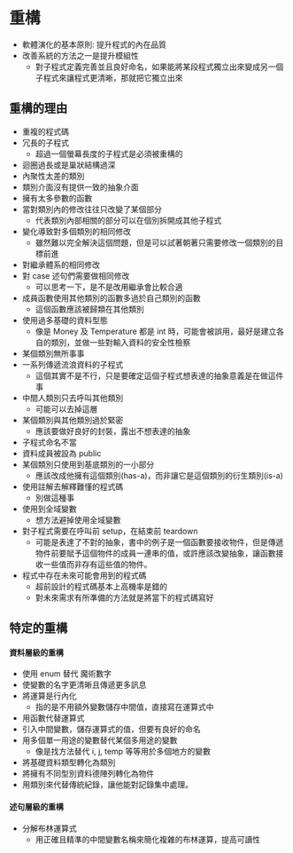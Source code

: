 # 重構
* 軟體演化的基本原則: 提升程式的內在品質
* 改善系統的方法之一是提升模組性
	* 對子程式定義完善並且良好命名，如果能將某段程式獨立出來變成另一個子程式來讓程式更清晰，那就把它獨立出來
## 重構的理由
* 重複的程式碼
* 冗長的子程式
	* 超過一個螢幕長度的子程式是必須被重構的
* 迴圈過長或是巢狀結構過深
* 內聚性太差的類別
* 類別介面沒有提供一致的抽象介面
* 擁有太多參數的函數
* 當對類別內的修改往往只改變了某個部分
	* 代表類別內部相關的部分可以在個別拆開成其他子程式
* 變化導致對多個類別的相同修改
	* 雖然難以完全解決這個問題，但是可以試著朝著只需要修改一個類別的目標前進
* 對繼承體系的相同修改
* 對 case 述句們需要做相同修改
	* 可以思考一下，是不是改用繼承會比較合適
* 成員函數使用其他類別的函數多過於自己類別的函數
	* 這個函數應該被歸類在其他類別
* 使用過多基礎的資料型態
	* 像是 Money 及 Temperature 都是 int 時，可能會被誤用，最好是建立各自的類別，並做一些對輸入資料的安全性檢察
* 某個類別無所事事
* 一系列傳遞流浪資料的子程式
	* 這個其實不是不行，只是要確定這個子程式想表達的抽象意義是在做這件事
* 中間人類別只去呼叫其他類別
	* 可能可以去掉這層
* 某個類別與其他類別過於緊密
	* 應該要做好良好的封裝，露出不想表達的抽象
* 子程式命名不當
* 資料成員被設為 public
* 某個類別只使用到基底類別的一小部分
	* 應該改成他擁有這個類別(has-a)，而非讓它是這個類別的衍生類別(is-a)
* 使用註解去解釋難懂的程式碼
	* 別做這種事
* 使用到全域變數
	* 想方法避掉使用全域變數
* 對子程式需要在呼叫前 setup，在結束前 teardown
	* 可能是表達了不對的抽象，書中的例子是一個函數要接收物件，但是傳遞物件前要賦予這個物件的成員一連串的值，或許應該改變抽象，讓函數接收一些值而非存有這些值的物件。
* 程式中存在未來可能會用到的程式碼
	* 超前設計的程式碼基本上高機率是錯的
	* 對未來需求有所準備的方法就是將當下的程式碼寫好
## 特定的重構
#### 資料層級的重構
* 使用 enum 替代 魔術數字
* 使變數的名字更清晰且傳遞更多訊息
* 將運算是行內化
	* 指的是不用額外變數儲存中間值，直接寫在運算式中
* 用函數代替運算式
* 引入中間變數，儲存運算式的值，但要有良好的命名
* 用多個單一用途的變數替代某個多用途的變數
	* 像是找方法替代 i, j, temp 等等用於多個地方的變數
* 將基礎資料類型轉化為類別
* 將擁有不同型別資料德陣列轉化為物件
* 用類別來代替傳統紀錄，讓他能對記錄集中處理。
#### 述句層級的重構
* 分解布林運算式
	* 用正確且精準的中間變數名稱來簡化複雜的布林運算，提高可讀性
<!--stackedit_data:
eyJoaXN0b3J5IjpbMTMyMTM4NDk0MiwtMTIyMjE4MDQ5OCwxMj
A0NTc3NTgxLC0xNDI4MTEzMjUsMTkyMDQyNjU1XX0=
-->